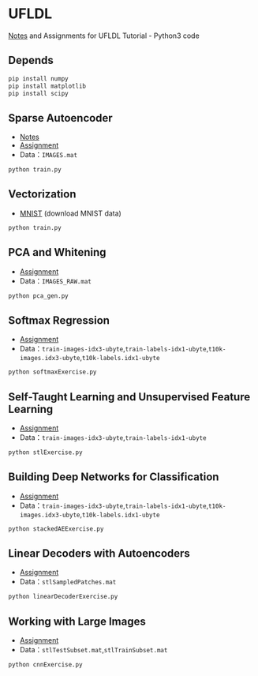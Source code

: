# UFLDL
[Notes](http://hertzcat.com/2019/05/08/ufldl-summary/) and Assignments for UFLDL Tutorial - Python3 code

Depends
------------
```bash
pip install numpy
pip install matplotlib
pip install scipy
```

Sparse Autoencoder
------------
* [Notes](http://hertzcat.com/2018/10/20/ufldl-sparse-autoencoder/)
* [Assignment](https://github.com/hertzcat/UFLDL/blob/master/ex1/ex.pdf)
* Data：`IMAGES.mat`

```bash
python train.py
```

Vectorization
------------
* [MNIST](http://yann.lecun.com/exdb/mnist/train-images-idx3-ubyte.gz) (download MNIST data)

```bash
python train.py
```

PCA and Whitening
------------
* [Assignment](http://ufldl.stanford.edu/wiki/index.php/Exercise:PCA_and_Whitening)
* Data：`IMAGES_RAW.mat`

```bash
python pca_gen.py
```

Softmax Regression
------------
* [Assignment](http://ufldl.stanford.edu/wiki/index.php/Exercise:Softmax_Regression)
* Data：`train-images-idx3-ubyte`,`train-labels-idx1-ubyte`,`t10k-images.idx3-ubyte`,`t10k-labels.idx1-ubyte`

```bash
python softmaxExercise.py
```

Self-Taught Learning and Unsupervised Feature Learning
------------
* [Assignment](http://ufldl.stanford.edu/wiki/index.php/Exercise:Self-Taught_Learning)
* Data：`train-images-idx3-ubyte`,`train-labels-idx1-ubyte`

```bash
python stlExercise.py
```

Building Deep Networks for Classification
------------
* [Assignment](http://ufldl.stanford.edu/wiki/index.php/Exercise:_Implement_deep_networks_for_digit_classification)
* Data：`train-images-idx3-ubyte`,`train-labels-idx1-ubyte`,`t10k-images.idx3-ubyte`,`t10k-labels.idx1-ubyte`

```bash
python stackedAEExercise.py
```

Linear Decoders with Autoencoders
------------
* [Assignment](http://ufldl.stanford.edu/wiki/index.php/Exercise:Learning_color_features_with_Sparse_Autoencoders)
* Data：`stlSampledPatches.mat`

```bash
python linearDecoderExercise.py
```

Working with Large Images
------------
* [Assignment](http://ufldl.stanford.edu/wiki/index.php/Exercise:Convolution_and_Pooling)
* Data：`stlTestSubset.mat`,`stlTrainSubset.mat`

```bash
python cnnExercise.py
```